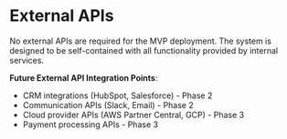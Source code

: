 # External APIs

No external APIs are required for the MVP deployment. The system is designed to be self-contained with all functionality provided by internal services.

**Future External API Integration Points**:
- CRM integrations (HubSpot, Salesforce) - Phase 2
- Communication APIs (Slack, Email) - Phase 2
- Cloud provider APIs (AWS Partner Central, GCP) - Phase 3
- Payment processing APIs - Phase 3
